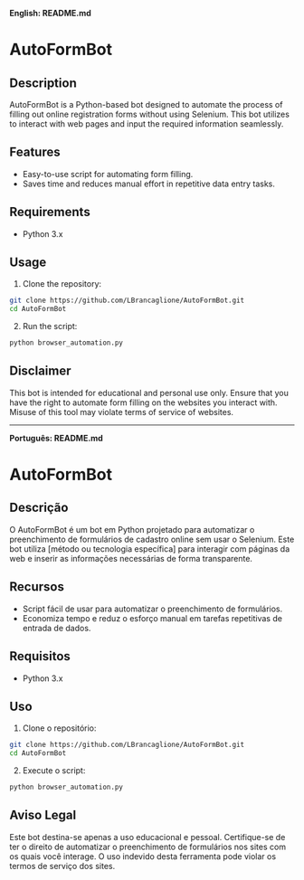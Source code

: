 **English: README.md**

# AutoFormBot

## Description

AutoFormBot is a Python-based bot designed to automate the process of filling out online registration forms without using Selenium. This bot utilizes to interact with web pages and input the required information seamlessly.

## Features

- Easy-to-use script for automating form filling.
- Saves time and reduces manual effort in repetitive data entry tasks.

## Requirements

- Python 3.x

## Usage

1. Clone the repository:

```bash
git clone https://github.com/LBrancaglione/AutoFormBot.git
cd AutoFormBot
```

2. Run the script:

```bash
python browser_automation.py
```

## Disclaimer

This bot is intended for educational and personal use only. Ensure that you have the right to automate form filling on the websites you interact with. Misuse of this tool may violate terms of service of websites.

---

**Português: README.md**

# AutoFormBot

## Descrição

O AutoFormBot é um bot em Python projetado para automatizar o preenchimento de formulários de cadastro online sem usar o Selenium. Este bot utiliza [método ou tecnologia específica] para interagir com páginas da web e inserir as informações necessárias de forma transparente.

## Recursos

- Script fácil de usar para automatizar o preenchimento de formulários.
- Economiza tempo e reduz o esforço manual em tarefas repetitivas de entrada de dados.

## Requisitos

- Python 3.x

## Uso

1. Clone o repositório:

```bash
git clone https://github.com/LBrancaglione/AutoFormBot.git
cd AutoFormBot
```

2. Execute o script:

```bash
python browser_automation.py
```

## Aviso Legal

Este bot destina-se apenas a uso educacional e pessoal. Certifique-se de ter o direito de automatizar o preenchimento de formulários nos sites com os quais você interage. O uso indevido desta ferramenta pode violar os termos de serviço dos sites.
